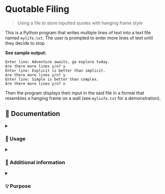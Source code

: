 # Quotable Filing
 > Using a file to store inputted quotes with hanging frame style 

This is a Python program that writes multiple lines of text into a text file named `mylife.txt`. The user is prompted to enter more lines of text until they decide to stop

**See sample output:**
```
Enter line: Adventure awaits, go explore today.
Are there more lines y/n? y
Enter line: Explicit is better than implicit.
Are there more lines y/n? y
Enter line: Simple is better than complex.
Are there more lines y/n? n
```
Then the program displays their input in the said file in a format that resembles a hanging frame on a wall (see `myliufe.txt` for a demonstration). 
<br>

## 📄 Documentation 
<details><summary><h3> 🤔 Usage </h3></summary>

-----

1. Run the program in a Python environment. <br>
2. Follow the prompt to enter your line of text. <br>
3. If you want to enter more lines, type y and hit enter. <br>
4. If you're done entering quotes, type n and hit enter. <br>
5. The quotes will be saved in a file named mylife.txt in the same directory as the program.
6. The quote will be displayed in a hanging frame in the said file. <br>

</details>

<details><summary><h3> 🔰 Additional information </h3></summary>

-----

- The file is opened in `write` mode, so any previous content in `mylife.txt` will be overwritten.<br>
- The program uses a `while` loop to allow the user to enter multiple line of text.<br>
- The program uses the `input()` function to prompt the user for input.<br>
- The hanging frame is created using ASCII characters.<br>
- The file is closed using the `close()` method to prevent data loss.<br>

</details>

<details><summary><h3> 💡 Purpose </h3></summary>

-----

This program may be used as a tool for keeping visually appealing quotes, notes, and archives.

</details>
